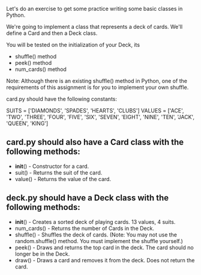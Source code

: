 Let's do an exercise to get some practice writing some basic classes in Python.

We're going to implement a class that represents a deck of cards. We'll define a Card and then a Deck class.

You will be tested on the initialization of your Deck, its

- shuffle() method
- peek() method
- num_cards() method

Note: Although there is an existing shuffle() method in Python, one of the requirements of this assignment is for you to implement your own shuffle.

card.py should have the following constants:

SUITS = ['DIAMONDS', 'SPADES', 'HEARTS', 'CLUBS']
VALUES = ['ACE', 'TWO', 'THREE', 'FOUR', 'FIVE', 'SIX', 'SEVEN', 'EIGHT', 'NINE', 'TEN', 'JACK', 'QUEEN', 'KING']

## card.py should also have a Card class with the following methods:

- __init__() - Constructor for a card.
- suit() - Returns the suit of the card.
- value() - Returns the value of the card.

## deck.py should have a Deck class with the following methods:

- __init__() - Creates a sorted deck of playing cards. 13 values, 4 suits.
- num_cards() - Returns the number of Cards in the Deck.
- shuffle() - Shuffles the deck of cards. (Note: You may not use the random.shuffle() method. You must implement the shuffle yourself.)
- peek() - Draws and returns the top card in the deck. The card should no longer be in the Deck.
- draw() - Draws a card and removes it from the deck. Does not return the card.
